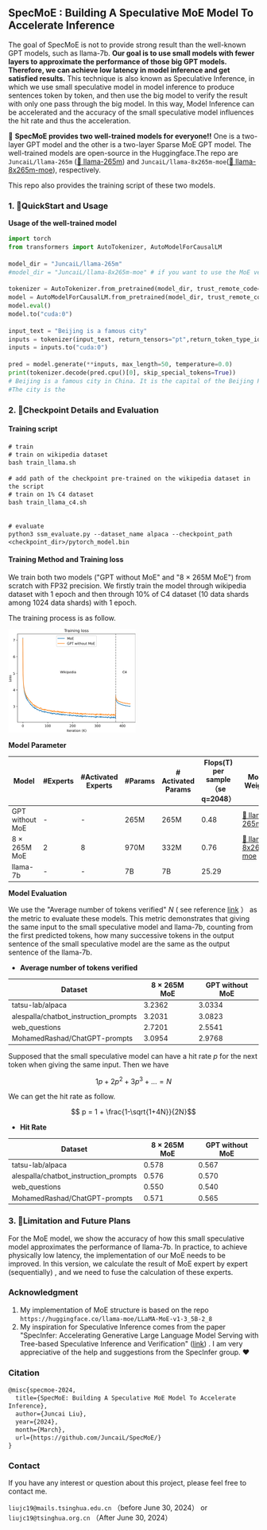 ## SpecMoE : Building A Speculative MoE Model To Accelerate Inference

The goal of SpecMoE is not to provide strong result than the well-known GPT models, such as llama-7b. **Our goal is to use small models with fewer layers to approximate the performance of those big GPT models. Therefore, we can achieve low latency in model inference and get satisfied results.**  This technique is also known as Speculative Inference, in which we use small speculative model in model inference to produce sentences token by token, and then use the big model to verify the result with only one pass through the big model. In this way, Model Inference can be accelerated and the accuracy of the small speculative model influences the hit rate and thus the acceleration.

📢 **SpecMoE provides two well-trained models for everyone!!** One is a two-layer GPT model and the other is a two-layer  Sparse MoE GPT model. The well-trained models are open-source in the Huggingface.The repo are `JuncaiL/llama-265m` ([🤗 llama-265m](https://huggingface.co/JuncaiL/llama-265m)) and `JuncaiL/llama-8x265m-moe`([🤗 llama-8x265m-moe](https://huggingface.co/JuncaiL/llama-8x265m-moe)), respectively.

This repo also provides the training script of these two models.



### 1. 🚀QuickStart and Usage

**Usage of the well-trained model**

```python
import torch
from transformers import AutoTokenizer, AutoModelForCausalLM

model_dir = "JuncaiL/llama-265m"
#model_dir = "JuncaiL/llama-8x265m-moe" # if you want to use the MoE version, uncomment this line

tokenizer = AutoTokenizer.from_pretrained(model_dir, trust_remote_code=True)
model = AutoModelForCausalLM.from_pretrained(model_dir, trust_remote_code=True)
model.eval()
model.to("cuda:0")

input_text = "Beijing is a famous city"
inputs = tokenizer(input_text, return_tensors="pt",return_token_type_ids=False)
inputs = inputs.to("cuda:0")

pred = model.generate(**inputs, max_length=50, temperature=0.0)
print(tokenizer.decode(pred.cpu()[0], skip_special_tokens=True))
# Beijing is a famous city in China. It is the capital of the Beijing Province and the largest city in China. It is also the home of the world’s largest city, Beijing.
#The city is the
```



### 2.  📑Checkpoint Details and Evaluation

#### Training script

```
# train
# train on wikipedia dataset
bash train_llama.sh      

# add path of the checkpoint pre-trained on the wikipedia dataset in the script
# train on 1% C4 dataset
bash train_llama_c4.sh   


# evaluate
python3 ssm_evaluate.py --dataset_name alpaca --checkpoint_path <checkpoint_dir>/pytorch_model.bin
```



#### Training Method and Training loss 

We train both two models ("GPT without MoE" and "8 $\times$ 265M MoE") from scratch with FP32 precision. We firstly train the model through wikipedia dataset with 1 epoch and then through 10% of C4 dataset (10 data shards among 1024 data shards) with 1 epoch.

The training process is as follow.

<img src="./docs/training_loss.png" style="zoom:25%;" />

**Model Parameter**

| Model               | #Experts | #Activated Experts | #Params | # Activated Params | Flops(T) per sample （se q=2048） | Model Weights                                                |
| ------------------- | -------- | ------------------ | ------- | ------------------ | --------------------------------- | ------------------------------------------------------------ |
| GPT without MoE     | -        | -                  | 265M    | 265M               | 0.48                              | [🤗 llama-265m](https://huggingface.co/JuncaiL/llama-265m)    |
| 8 $\times$ 265M MoE | 2        | 8                  | 970M    | 332M               | 0.76                              | [🤗 llama-8x265m-moe](https://huggingface.co/JuncaiL/llama-8x265m-moe) |
| llama-7b            | -        | -                  | 7B      | 7B                 | 25.29                             |                                                              |

**Model Evaluation**

We use the "Average number of tokens verified" $N$ ( see reference  [link](https://arxiv.org/abs/2305.09781) ） as the metric to evaluate these models. This metric demonstrates that giving the same input to the small speculative model and llama-7b, counting from the first predicted tokens, how many successive tokens in the output sentence of the small speculative model are the same as the output sentence of the  llama-7b.

- **Average number of tokens verified**

| Dataset                               | 8 $\times$ 265M MoE | GPT without MoE |
| ------------------------------------- | ------------------- | --------------- |
| tatsu-lab/alpaca                      | 3.2362              | 3.0334          |
| alespalla/chatbot_instruction_prompts | 3.2031              | 3.0823          |
| web_questions                         | 2.7201              | 2.5541          |
| MohamedRashad/ChatGPT-prompts         | 3.0954              | 2.9768          |

Supposed that the small speculative model can have a hit rate $p$ for the next token when giving the same input.  Then we have

$$ 1p + 2p^2 + 3p^3 + ... =  N $$

We can get the hit rate as follow.

$$ p = 1 + \frac{1-\sqrt{1+4N}}{2N}$$

- **Hit Rate**

| Dataset                               | 8 $\times$ 265M MoE | GPT without MoE |
| ------------------------------------- | ------------------- | --------------- |
| tatsu-lab/alpaca                      | 0.578               | 0.567           |
| alespalla/chatbot_instruction_prompts | 0.576               | 0.570           |
| web_questions                         | 0.550               | 0.540           |
| MohamedRashad/ChatGPT-prompts         | 0.571               | 0.565           |



### 3. 🚧Limitation and Future Plans

For the MoE model, we show the accuracy of how this small speculative model approximates the performance of llama-7b. In practice, to achieve physically low latency, the implementation of our MoE needs to be improved. In this version, we calculate the result of MoE expert by expert (sequentially) , and we need to fuse the calculation of these experts.



### Acknowledgment

1. My implementation of MoE structure is based on the repo `https://huggingface.co/llama-moe/LLaMA-MoE-v1-3_5B-2_8`
2. My inspiration for Speculative Inference comes from the paper "SpecInfer: Accelerating Generative Large Language Model Serving with Tree-based Speculative Inference and Verification" ([link](https://arxiv.org/abs/2305.09781)) . I am very appreciative of the help and suggestions from the SpecInfer group. ❤️



### Citation

```
@misc{specmoe-2024,
  title={SpecMoE: Building A Speculative MoE Model To Accelerate Inference},
  author={Juncai Liu},
  year={2024},
  month={March},
  url={https://github.com/JuncaiL/SpecMoE/}
}
```



### Contact

If you have any interest or question about this project, please feel free to contact me.

`liujc19@mails.tsinghua.edu.cn` （before June 30, 2024） or `liujc19@tsinghua.org.cn` （After June 30, 2024） 
